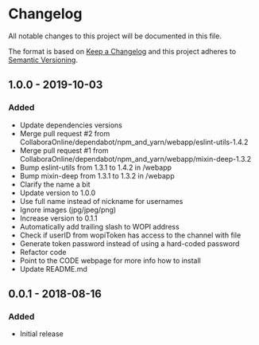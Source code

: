 # Changelog
All notable changes to this project will be documented in this file.

The format is based on [Keep a Changelog](http://keepachangelog.com/en/1.0.0/)
and this project adheres to [Semantic Versioning](http://semver.org/spec/v2.0.0.html).

## 1.0.0 - 2019-10-03
### Added
- Update dependencies versions 
- Merge pull request #2 from CollaboraOnline/dependabot/npm_and_yarn/webapp/eslint-utils-1.4.2
- Merge pull request #1 from CollaboraOnline/dependabot/npm_and_yarn/webapp/mixin-deep-1.3.2
- Bump eslint-utils from 1.3.1 to 1.4.2 in /webapp
- Bump mixin-deep from 1.3.1 to 1.3.2 in /webapp
- Clarify the name a bit
- Update version to 1.0.0
- Use full name instead of nickname for usernames
- Ignore images (jpg/jpeg/png)
- Increase version to 0.1.1
- Automatically add trailing slash to WOPI address
- Check if userID from wopiToken has access to the channel with file
- Generate token password instead of using a hard-coded password
- Refactor code
- Point to the CODE webpage for more info how to install
- Update README.md

## 0.0.1 - 2018-08-16
### Added
- Initial release
